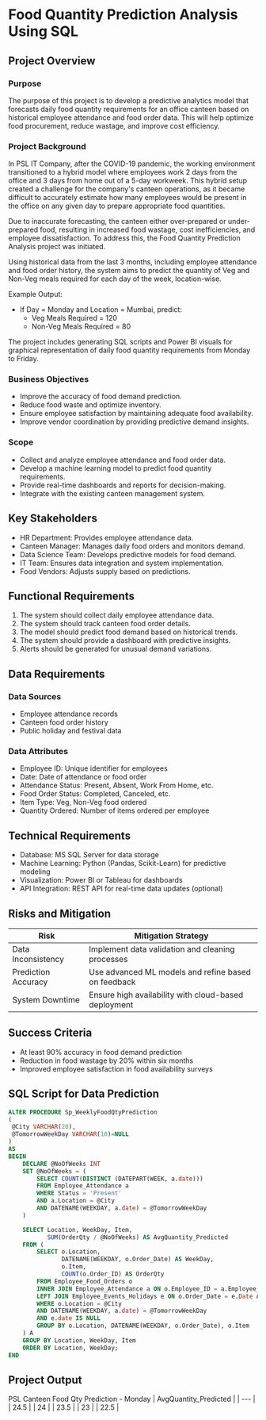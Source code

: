 # Food Quantity Prediction Analysis Using SQL

## Project Overview

### Purpose
The purpose of this project is to develop a predictive analytics model that forecasts daily food quantity requirements for an office canteen based on historical employee attendance and food order data. This will help optimize food procurement, reduce wastage, and improve cost efficiency.

### Project Background
In PSL IT Company, after the COVID-19 pandemic, the working environment transitioned to a hybrid model where employees work 2 days from the office and 3 days from home out of a 5-day workweek. This hybrid setup created a challenge for the company's canteen operations, as it became difficult to accurately estimate how many employees would be present in the office on any given day to prepare appropriate food quantities.

Due to inaccurate forecasting, the canteen either over-prepared or under-prepared food, resulting in increased food wastage, cost inefficiencies, and employee dissatisfaction. To address this, the Food Quantity Prediction Analysis project was initiated.

Using historical data from the last 3 months, including employee attendance and food order history, the system aims to predict the quantity of Veg and Non-Veg meals required for each day of the week, location-wise.

Example Output:
- If Day = Monday and Location = Mumbai, predict:
  - Veg Meals Required = 120
  - Non-Veg Meals Required = 80

The project includes generating SQL scripts and Power BI visuals for graphical representation of daily food quantity requirements from Monday to Friday.

### Business Objectives
- Improve the accuracy of food demand prediction.
- Reduce food waste and optimize inventory.
- Ensure employee satisfaction by maintaining adequate food availability.
- Improve vendor coordination by providing predictive demand insights.

### Scope
- Collect and analyze employee attendance and food order data.
- Develop a machine learning model to predict food quantity requirements.
- Provide real-time dashboards and reports for decision-making.
- Integrate with the existing canteen management system.

## Key Stakeholders
- HR Department: Provides employee attendance data.
- Canteen Manager: Manages daily food orders and monitors demand.
- Data Science Team: Develops predictive models for food demand.
- IT Team: Ensures data integration and system implementation.
- Food Vendors: Adjusts supply based on predictions.

## Functional Requirements
1. The system should collect daily employee attendance data.
2. The system should track canteen food order details.
3. The model should predict food demand based on historical trends.
4. The system should provide a dashboard with predictive insights.
5. Alerts should be generated for unusual demand variations.

## Data Requirements
### Data Sources
- Employee attendance records
- Canteen food order history
- Public holiday and festival data

### Data Attributes
- Employee ID: Unique identifier for employees
- Date: Date of attendance or food order
- Attendance Status: Present, Absent, Work From Home, etc.
- Food Order Status: Completed, Canceled, etc.
- Item Type: Veg, Non-Veg food ordered
- Quantity Ordered: Number of items ordered per employee

## Technical Requirements
- Database: MS SQL Server for data storage
- Machine Learning: Python (Pandas, Scikit-Learn) for predictive modeling
- Visualization: Power BI or Tableau for dashboards
- API Integration: REST API for real-time data updates (optional)

## Risks and Mitigation
| Risk | Mitigation Strategy |
| --- | --- |
| Data Inconsistency | Implement data validation and cleaning processes |
| Prediction Accuracy | Use advanced ML models and refine based on feedback |
| System Downtime | Ensure high availability with cloud-based deployment |

## Success Criteria
- At least 90% accuracy in food demand prediction
- Reduction in food wastage by 20% within six months
- Improved employee satisfaction in food availability surveys

## SQL Script for Data Prediction
```sql
ALTER PROCEDURE Sp_WeeklyFoodQtyPrediction
(
 @City VARCHAR(20),
 @TomorrowWeekDay VARCHAR(10)=NULL
)
AS
BEGIN
    DECLARE @NoOfWeeks INT
    SET @NoOfWeeks = (
        SELECT COUNT(DISTINCT (DATEPART(WEEK, a.date)))
        FROM Employee_Attendance a
        WHERE Status = 'Present'
        AND a.Location = @City
        AND DATENAME(WEEKDAY, a.date) = @TomorrowWeekDay
    )

    SELECT Location, WeekDay, Item,
           SUM(OrderQty / @NoOfWeeks) AS AvgQuantity_Predicted
    FROM (
        SELECT o.Location,
               DATENAME(WEEKDAY, o.Order_Date) AS WeekDay,
               o.Item,
               COUNT(o.Order_ID) AS OrderQty
        FROM Employee_Food_Orders o
        INNER JOIN Employee_Attendance a ON o.Employee_ID = a.Employee_ID AND o.Order_Date = a.Date AND a.Status = 'Present'
        LEFT JOIN Employee_Events_Holidays e ON o.Order_Date = e.Date AND e.Location = o.Location
        WHERE o.Location = @City
        AND DATENAME(WEEKDAY, a.date) = @TomorrowWeekDay
        AND e.date IS NULL
        GROUP BY o.Location, DATENAME(WEEKDAY, o.Order_Date), o.Item
    ) A
    GROUP BY Location, WeekDay, Item
    ORDER BY Location, WeekDay;
END
```

## Project Output
PSL Canteen Food Qty Prediction - Monday
| AvgQuantity_Predicted |
| --- |
| 24.5 |
| 24 |
| 23.5 |
| 23 |
| 22.5 |


